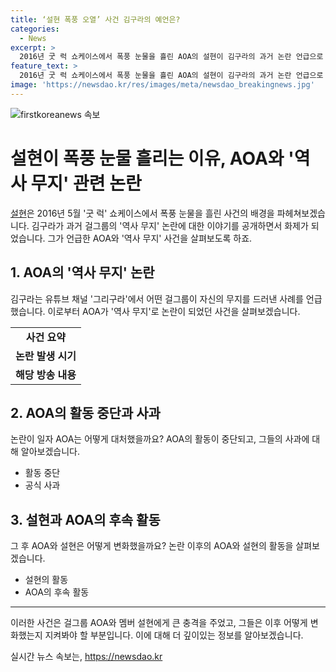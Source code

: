 ```yaml
---
title: ‘설현 폭풍 오열’ 사건 김구라의 예언은?
categories:
  - News
excerpt: >
  2016년 굿 럭 쇼케이스에서 폭풍 눈물을 흘린 AOA의 설현이 김구라의 과거 논란 언급으로 다시 화제에 올랐다. 김구라는 자신의 유튜브 채널에서 유명한 그룹이 역사와 관련된 무지를 드러낸 이야기를 털어놨는데, 이는 AOA 견해로 해석됐다. 설현과 지민은 역사 인물 퀴즈에서 답을 못 맞히고 논란이 된 적이 있는데, 그로 인해 AOA는 역사 의식 관련 비판을 받았었다. 이에 설현은 쇼케이스에서 사과의 말을 전했지만 여전히 논란이 상당한 상황이다.
feature_text: >
  2016년 굿 럭 쇼케이스에서 폭풍 눈물을 흘린 AOA의 설현이 김구라의 과거 논란 언급으로 다시 화제에 올랐다. 김구라는 자신의 유튜브 채널에서 유명한 그룹이 역사와 관련된 무지를 드러낸 이야기를 털어놨는데, 이는 AOA 견해로 해석됐다. 설현과 지민은 역사 인물 퀴즈에서 답을 못 맞히고 논란이 된 적이 있는데, 그로 인해 AOA는 역사 의식 관련 비판을 받았었다. 이에 설현은 쇼케이스에서 사과의 말을 전했지만 여전히 논란이 상당한 상황이다.
image: 'https://newsdao.kr/res/images/meta/newsdao_breakingnews.jpg'
---
```


<p><img src="https://newsdao.kr/res/images/meta/newsdao_breakingnews.jpg" alt="firstkoreanews 속보" /></p>

<h1>설현이 폭풍 눈물 흘리는 이유, AOA와 '역사 무지' 관련 논란</h1>

<p data-ke-size="size16"><a href="https://ko.wikipedia.org/wiki/%EC%84%A4%ED%98%84">설현</a>은 2016년 5월 '굿 럭' 쇼케이스에서 폭풍 눈물을 흘린 사건의 배경을 파헤쳐보겠습니다. 김구라가 과거 걸그룹의 '역사 무지' 논란에 대한 이야기를 공개하면서 화제가 되었습니다. 그가 언급한 AOA와 '역사 무지' 사건을 살펴보도록 하죠.</p>

<h2 data-ke-size="size26">1. AOA의 '역사 무지' 논란</h2>

<p data-ke-size="size16">김구라는 유튜브 채널 '그리구라'에서 어떤 걸그룹이 자신의 무지를 드러낸 사례를 언급했습니다. 이로부터 AOA가 '역사 무지'로 논란이 되었던 사건을 살펴보겠습니다. </p>

<table>
    <tr>
        <td style="text-align: center; height: 17px;"><b>사건 요약</b></td>
    </tr>
    <tr>
        <td style="text-align: center; height: 17px;"><b>논란 발생 시기</b></td>
    </tr>
    <tr>
        <td style="text-align: center; height: 17px;"><b>해당 방송 내용</b></td>
    </tr>
</table>

<h2 data-ke-size="size26">2. AOA의 활동 중단과 사과</h2>

<p data-ke-size="size16">논란이 일자 AOA는 어떻게 대처했을까요? AOA의 활동이 중단되고, 그들의 사과에 대해 알아보겠습니다.</p>

<ul>
    <li>활동 중단</li>
    <li>공식 사과</li>
</ul>

<h2 data-ke-size="size26">3. 설현과 AOA의 후속 활동</h2>

<p data-ke-size="size16">그 후 AOA와 설현은 어떻게 변화했을까요? 논란 이후의 AOA와 설현의 활동을 살펴보겠습니다.</p>

<ul>
    <li>설현의 활동</li>
    <li>AOA의 후속 활동</li>
</ul>

<hr>

<p data-ke-size="size16">이러한 사건은 걸그룹 AOA와 멤버 설현에게 큰 충격을 주었고, 그들은 이후 어떻게 변화했는지 지켜봐야 할 부분입니다. 이에 대해 더 깊이있는 정보를 알아보겠습니다.</p>
실시간 뉴스 속보는, <a href="https://newsdao.kr" rel="dofollow">https://newsdao.kr</a>


